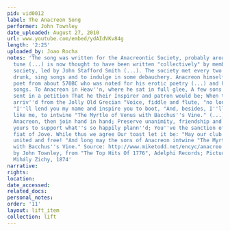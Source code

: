 ```yaml
---
pid: vid0012
label: The Anacreon Song
performer: John Townley
date_uploaded: August 27, 2010
url: www.youtube.com/embed/ydAIdVKv84g
length: '2:25'
uploaded_by: Joao Rocha
notes: 'The song was written for the Anacreontic Society, probably around 1771. The
  tune (...) is now thought to have been written "collectively" by members of the
  society, led by John Stafford Smith (...). The society met every two weeks to get
  drunk, sing songs and to indulge in some debauchery. Anacreon himself was a Greek
  poet from about 570BC who was noted for his erotic poetry (...) and his drinking
  songs. To Anacreon in Heav''n, where he sat in full glee, A few sons of harmony
  sent in a petition That he their Inspirer and patron would be; When this answer
  arriv''d from the Jolly Old Grecian "Voice, fiddle and flute, "no longer be mute,
  "I''ll lend you my name and inspire you to boot, "And, besides, I''ll instruct you,
  like me, to intwine "The Myrtle of Venus with Bacchus''s Vine." (...) Ye Sons of
  Anacreon, then join hand in hand; Preserve unanimity, friendship and love! ''Tis
  yours to support what''s so happily plann''d; You''ve the sanction of Gods and the
  fiat of Jove. While thus we agree Our toast let it be: "May our club flourish happy,
  united and free! "And long may the sons of Anacreon intwine "The Myrtle of Venus
  with Bacchus''s Vine." Source: http://www.miketodd.net/encyc/anacreo... ; Song performed
  by John Townley, from "The Top Hits Of 1776", Adelphi Records; Picture: "Drinking-song",
  Mihály Zichy, 1874'
narrative: 
rights: 
location: 
date_accessed: 
related_docs: 
personal_notes: 
order: '11'
layout: lift_item
collection: lift
---
```

